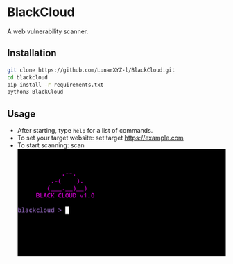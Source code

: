 # BlackCloud
A web vulnerability scanner.

## Installation
``` bash
git clone https://github.com/LunarXYZ-l/BlackCloud.git
cd blackcloud
pip install -r requirements.txt
python3 BlackCloud
```

## Usage

- After starting, type `help` for a list of commands.
- To set your target website:
set target https://example.com
- To start scanning:
scan
![Screenshot](Screenshot_20250721-221232.png)
